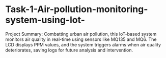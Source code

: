 # Task-1-Air-pollution-monitoring-system-using-lot-
Project Summary: Combatting urban air pollution, this loT-based system monitors air quality in real-time using sensors like MQ135 and MQ6. The LCD displays PPM values, and the system triggers alarms when air quality deteriorates, saving logs for future analysis and intervention.
